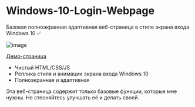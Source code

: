 # Windows-10-Login-Webpage  
Базовая полноэкранная адаптивная веб-страница в стиле экрана входа Windows 10  ✅

![image](preview.png)  

[Демо-страница](https://green.com/)  

* Чистый HTML/CSS/JS  
* Реплика стиля и анимации экрана входа Windows 10  
* Полноэкранная и адаптивная  

Эта веб-страница содержит только базовые функции, которые мне нужны. Не стесняйтесь улучшать её и делать своей.  
